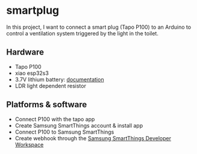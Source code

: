 # smartplug
In this project, I want to connect a smart plug (Tapo P100) to an Arduino to control a ventilation system triggered by the light in the toilet.
## Hardware
- Tapo P100
- xiao esp32s3
- 3.7V lithium battery: [documentation](https://wiki.seeedstudio.com/xiao_esp32s3_getting_started/)
- LDR light dependent resistor 
## Platforms & software
- Connect P100 with the tapo app
- Create Samsung SmartThings account & install app
- Connect P100 to Samsung SmartThings
- Create webhook through the [Samsung SmartThings Developer Workspace](https://smartthings.developer.samsung.com/)
